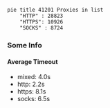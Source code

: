 
```mermaid
pie title 41201 Proxies in list
    "HTTP" : 28823
    "HTTPS": 10926
    "SOCKS" : 8724
```

### Some Info
#### Average Timeout

- mixed: 4.0s
- http: 2.2s
- https: 8.1s
- socks: 6.5s